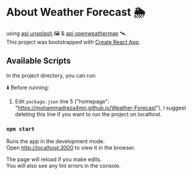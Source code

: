 # About Weather Forecast :sun_behind_rain_cloud: <br/>
using [api unsplash](https://unsplash.com/developers) :framed_picture: & [api openweathermap](https://openweathermap.org/api) :artificial_satellite: <br />
This project was bootstrapped with [Create React App](https://github.com/facebook/create-react-app).

## Available Scripts

In the project directory, you can run:<br />

:arrow_down: Before running:<br />
1. Edit `package.json` line 5 ("homepage": "https://mohammadreza4mn.github.io/Weather-Forecast"), I suggest deleting this line if you want to run the project on localhost.

### `npm start`

Runs the app in the development mode.<br />
Open [http://localhost:3000](http://localhost:3000) to view it in the browser.

The page will reload if you make edits.<br />
You will also see any lint errors in the console.
